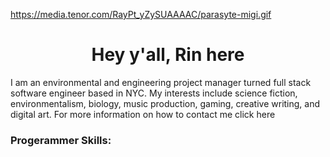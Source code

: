 https://media.tenor.com/RayPt_yZySUAAAAC/parasyte-migi.gif

<h1 align="center">Hey y'all, Rin here</h1>
<p align="left">
I am an environmental and engineering project manager turned full stack software engineer based in NYC. My interests include science fiction, environmentalism, biology, music production, gaming, creative writing, and digital art. For more information on how to contact me click here
</p>

<h3 align="left">Progerammer Skills:</h3>
